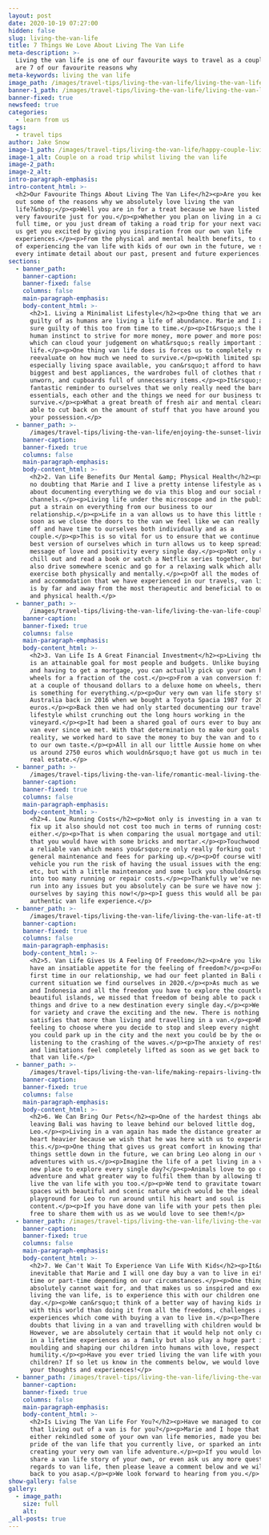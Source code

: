 ```yaml
---
layout: post
date: 2020-10-19 07:27:00
hidden: false
slug: living-the-van-life
title: 7 Things We Love About Living The Van Life
meta-description: >-
  Living the van life is one of our favourite ways to travel as a couple. Here
  are 7 of our favourite reasons why
meta-keywords: living the van life
image_path: /images/travel-tips/living-the-van-life/living-the-van-life-on-a-road-trip.JPG
banner-1_path: /images/travel-tips/living-the-van-life/living-the-van-life-on-a-road-trip.JPG
banner-fixed: true
newsfeed: true
categories:
  - learn from us
tags:
  - travel tips
author: Jake Snow
image-1_path: /images/travel-tips/living-the-van-life/happy-couple-living-the-van-life.JPG
image-1_alt: Couple on a road trip whilst living the van life
image-2_path:
image-2_alt:
intro-paragraph-emphasis:
intro-content_html: >-
  <h2>Our Favourite Things About Living The Van Life</h2><p>Are you keen to find
  out some of the reasons why we absolutely love living the van
  life?&nbsp;</p><p>Well you are in for a treat because we have listed 7 of our
  very favourite just for you.</p><p>Whether you plan on living in a campervan
  full time, or you just dream of taking a road trip for your next vacation, let
  us get you excited by giving you inspiration from our own van life
  experiences.</p><p>From the physical and mental health benefits, to our dreams
  of experiencing the van life with kids of our own in the future, we share
  every intimate detail about our past, present and future experiences.</p>
sections:
  - banner_path:
    banner-caption:
    banner-fixed: false
    columns: false
    main-paragraph-emphasis:
    body-content_html: >-
      <h2>1. Living a Minimalist Lifestyle</h2><p>One thing that we are all
      guilty of as humans are living a life of abundance. Marie and I are for
      sure guilty of this too from time to time.</p><p>It&rsquo;s the basic
      human instinct to strive for more money, more power and more possessions
      which can cloud your judgement on what&rsquo;s really important in
      life.</p><p>One thing van life does is forces us to completely reset and
      reevaluate on how much we need to survive.</p><p>With limited space,
      especially living space available, you can&rsquo;t afford to have all the
      biggest and best appliances, the wardrobes full of clothes that mostly go
      unworn, and cupboards full of unnecessary items.</p><p>It&rsquo;s a
      fantastic reminder to ourselves that we only really need the bare van life
      essentials, each other and the things we need for our business to
      survive.</p><p>What a great breath of fresh air and mental clearance to be
      able to cut back on the amount of stuff that you have around you and in
      your possession.</p>
  - banner_path: >-
      /images/travel-tips/living-the-van-life/enjoying-the-sunset-living-the-van-life.JPG
    banner-caption:
    banner-fixed: true
    columns: false
    main-paragraph-emphasis:
    body-content_html: >-
      <h2>2. Van Life Benefits Our Mental &amp; Physical Health</h2><p>There is
      no doubting that Marie and I live a pretty intense lifestyle as we go
      about documenting everything we do via this blog and our social media
      channels.</p><p>Living life under the microscope and in the public eye can
      put a strain on everything from our business to our
      relationship.</p><p>Life in a van allows us to have this little safe. As
      soon as we close the doors to the van we feel like we can really switch
      off and have time to ourselves both individually and as a
      couple.</p><p>This is so vital for us to ensure that we continue to be the
      best version of ourselves which in turn allows us to keep spreading our
      message of love and positivity every single day.</p><p>Not only can we
      chill out and read a book or watch a Netflix series together, but we can
      also drive somewhere scenic and go for a relaxing walk which allows us to
      exercise both physically and mentally.</p><p>Of all the modes of transport
      and accommodation that we have experienced in our travels, van life for us
      is by far and away from the most therapeutic and beneficial to our mental
      and physical health.</p>
  - banner_path: >-
      /images/travel-tips/living-the-van-life/living-the-van-life-couple-sitting-on-white-van.JPG
    banner-caption:
    banner-fixed: true
    columns: false
    main-paragraph-emphasis:
    body-content_html: >-
      <h2>3. Van Life Is A Great Financial Investment</h2><p>Living the van life
      is an attainable goal for most people and budgets. Unlike buying a home
      and having to get a mortgage, you can actually pick up your own home on
      wheels for a fraction of the cost.</p><p>From a van conversion fixer-upper
      at a couple of thousand dollars to a deluxe home on wheels, there really
      is something for everything.</p><p>Our very own van life story started in
      Australia back in 2016 when we bought a Toyota Spacia 1987 for 2000
      euros.</p><p>Back then we had only started documenting our travel &amp;
      lifestyle whilst crunching out the long hours working in the
      vineyard.</p><p>It had been a shared goal of ours ever to buy and fix up a
      van ever since we met. With that determination to make our goals a
      reality, we worked hard to save the money to buy the van and to do it up
      to our own taste.</p><p>All in all our little Aussie home on wheels cost
      us around 2750 euros which wouldn&rsquo;t have got us much in terms of
      real estate.</p>
  - banner_path: >-
      /images/travel-tips/living-the-van-life/romantic-meal-living-the-van-life.JPG
    banner-caption:
    banner-fixed: true
    columns: false
    main-paragraph-emphasis:
    body-content_html: >-
      <h2>4. Low Running Costs</h2><p>Not only is investing in a van to buy and
      fix up it also should not cost too much in terms of running costs
      either.</p><p>That is when comparing the usual mortgage and utility bills
      that you would have with some bricks and mortar.</p><p>Touchwood you have
      a reliable van which means you&rsquo;re only really forking out for fuel,
      general maintenance and fees for parking up.</p><p>Of course with any
      vehicle you run the risk of having the usual issues with the engine, tyres
      etc, but with a little maintenance and some luck you shouldn&rsquo;t run
      into too many running or repair costs.</p><p>Thankfully we've never really
      run into any issues but you absolutely can be sure we have now jinxed
      ourselves by saying this now!</p><p>I guess this would all be part of the
      authentic van life experience.</p>
  - banner_path: >-
      /images/travel-tips/living-the-van-life/living-the-van-life-at-the-beach.JPG
    banner-caption:
    banner-fixed: true
    columns: false
    main-paragraph-emphasis:
    body-content_html: >-
      <h2>5. Van Life Gives Us A Feeling Of Freedom</h2><p>Are you like us and
      have an insatiable appetite for the feeling of freedom?</p><p>For the
      first time in our relationship, we had our feet planted in Bali due to the
      current situation we find ourselves in 2020.</p><p>As much as we love Bali
      and Indonesia and all the freedom you have to explore the countless
      beautiful islands, we missed that freedom of being able to pack up our
      things and drive to a new destination every single day.</p><p>We strive
      for variety and crave the exciting and the new. There is nothing that
      satisfies that more than living and travelling in a van.</p><p>What a
      feeling to choose where you decide to stop and sleep every night. One day
      you could park up in the city and the next you could be by the ocean
      listening to the crashing of the waves.</p><p>The anxiety of restrictions
      and limitations feel completely lifted as soon as we get back to living
      that van life.</p>
  - banner_path: >-
      /images/travel-tips/living-the-van-life/making-repairs-living-the-van-life.JPG
    banner-caption:
    banner-fixed: true
    columns: false
    main-paragraph-emphasis:
    body-content_html: >-
      <h2>6. We Can Bring Our Pets</h2><p>One of the hardest things about
      leaving Bali was having to leave behind our beloved little dog,
      Leo.</p><p>Living in a van again has made the distance greater and the
      heart heavier because we wish that he was here with us to experience
      this.</p><p>One thing that gives us great comfort in knowing that when
      things settle down in the future, we can bring Leo along in our van life
      adventures with us.</p><p>Imagine the life of a pet living in a van with a
      new place to explore every single day?</p><p>Animals love to go out and
      adventure and what greater way to fulfil them than by allowing them to
      live the van life with you too.</p><p>We tend to gravitate towards open
      spaces with beautiful and scenic nature which would be the ideal
      playground for Leo to run around until his heart and soul is
      content.</p><p>If you have done van life with your pets then please feel
      free to share them with us as we would love to see them!</p>
  - banner_path: /images/travel-tips/living-the-van-life/living-the-van-life-with-pets.jpg
    banner-caption:
    banner-fixed: true
    columns: false
    main-paragraph-emphasis:
    body-content_html: >-
      <h2>7. We Can't Wait To Experience Van Life With Kids</h2><p>It&rsquo;s
      inevitable that Marie and I will one day buy a van to live in either full
      time or part-time depending on our circumstances.</p><p>One thing that we
      absolutely cannot wait for, and that makes us so inspired and excited with
      living the van life, is to experience this with our children one
      day.</p><p>We can&rsquo;t think of a better way of having kids interact
      with this world than doing it from all the freedoms, challenges and
      experiences which come with buying a van to live in.</p><p>There are no
      doubts that living in a van and travelling with children would be intense.
      However, we are absolutely certain that it would help not only create once
      in a lifetime experiences as a family but also play a huge part in
      moulding and shaping our children into humans with love, respect and
      humility.</p><p>Have you ever tried living the van life with your
      children? If so let us know in the comments below, we would love to hear
      your thoughts and experiences!</p>
  - banner_path: /images/travel-tips/living-the-van-life/living-the-van-life-with-kids.jpg
    banner-caption:
    banner-fixed: true
    columns: false
    main-paragraph-emphasis:
    body-content_html: >-
      <h2>Is Living The Van Life For You?</h2><p>Have we managed to convince you
      that living out of a van is for you?</p><p>Marie and I hope that we have
      either rekindled some of your own van life memories, made you beam with
      pride of the van life that you currently live, or sparked an interest in
      creating your very own van life adventure.</p><p>If you would love to
      share a van life story of your own, or even ask us any more questions in
      regards to van life, then please leave a comment below and we will get
      back to you asap.</p><p>We look forward to hearing from you.</p>
show-gallery: false
gallery:
  - image_path:
    size: full
    alt:
_all-posts: true
---
```


